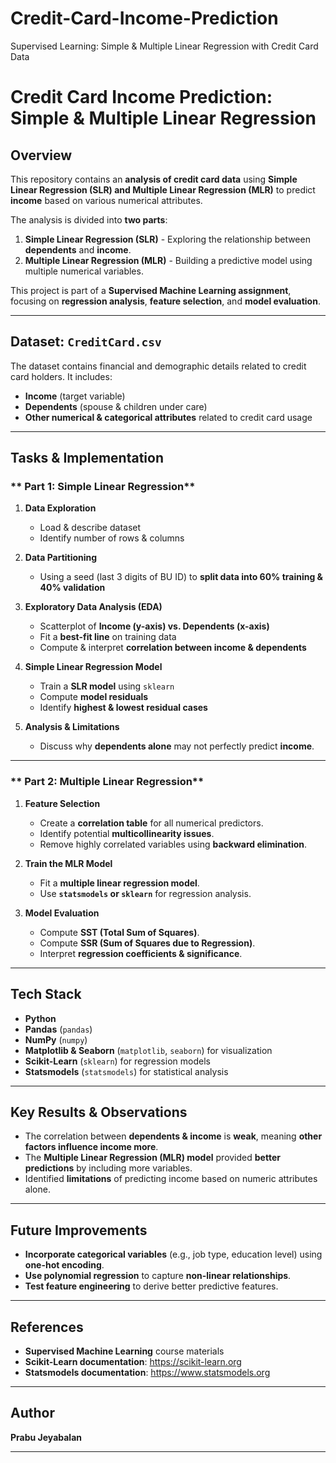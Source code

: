 # Credit-Card-Income-Prediction
Supervised Learning: Simple &amp; Multiple Linear Regression with Credit Card Data

# Credit Card Income Prediction: Simple & Multiple Linear Regression

##  Overview

This repository contains an **analysis of credit card data** using **Simple Linear Regression (SLR) and Multiple Linear Regression (MLR)** to predict **income** based on various numerical attributes. 

The analysis is divided into **two parts**:
1. **Simple Linear Regression (SLR)** - Exploring the relationship between **dependents** and **income**.
2. **Multiple Linear Regression (MLR)** - Building a predictive model using multiple numerical variables.

This project is part of a **Supervised Machine Learning assignment**, focusing on **regression analysis**, **feature selection**, and **model evaluation**.

---

##  Dataset: `CreditCard.csv`

The dataset contains financial and demographic details related to credit card holders. It includes:
- **Income** (target variable)
- **Dependents** (spouse & children under care)
- **Other numerical & categorical attributes** related to credit card usage

---

##  Tasks & Implementation

### ** Part 1: Simple Linear Regression**
1. **Data Exploration**
   - Load & describe dataset
   - Identify number of rows & columns

2. **Data Partitioning**
   - Using a seed (last 3 digits of BU ID) to **split data into 60% training & 40% validation**

3. **Exploratory Data Analysis (EDA)**
   - Scatterplot of **Income (y-axis) vs. Dependents (x-axis)**
   - Fit a **best-fit line** on training data
   - Compute & interpret **correlation between income & dependents**

4. **Simple Linear Regression Model**
   - Train a **SLR model** using `sklearn`
   - Compute **model residuals**
   - Identify **highest & lowest residual cases**

5. **Analysis & Limitations**
   - Discuss why **dependents alone** may not perfectly predict **income**.

---

### ** Part 2: Multiple Linear Regression**
1. **Feature Selection**
   - Create a **correlation table** for all numerical predictors.
   - Identify potential **multicollinearity issues**.
   - Remove highly correlated variables using **backward elimination**.

2. **Train the MLR Model**
   - Fit a **multiple linear regression model**.
   - Use **`statsmodels` or `sklearn`** for regression analysis.

3. **Model Evaluation**
   - Compute **SST (Total Sum of Squares)**.
   - Compute **SSR (Sum of Squares due to Regression)**.
   - Interpret **regression coefficients & significance**.

---

##  Tech Stack

- **Python** 
- **Pandas** (`pandas`)
- **NumPy** (`numpy`)
- **Matplotlib & Seaborn** (`matplotlib`, `seaborn`) for visualization
- **Scikit-Learn** (`sklearn`) for regression models
- **Statsmodels** (`statsmodels`) for statistical analysis

---

##  Key Results & Observations

- The correlation between **dependents & income** is **weak**, meaning **other factors influence income more**.
- The **Multiple Linear Regression (MLR) model** provided **better predictions** by including more variables.
- Identified **limitations** of predicting income based on numeric attributes alone.

---

##  Future Improvements

- **Incorporate categorical variables** (e.g., job type, education level) using **one-hot encoding**.
- **Use polynomial regression** to capture **non-linear relationships**.
- **Test feature engineering** to derive better predictive features.

---

##  References

- **Supervised Machine Learning** course materials
- **Scikit-Learn documentation**: https://scikit-learn.org
- **Statsmodels documentation**: https://www.statsmodels.org

---

##  Author

**Prabu Jeyabalan**  


---

